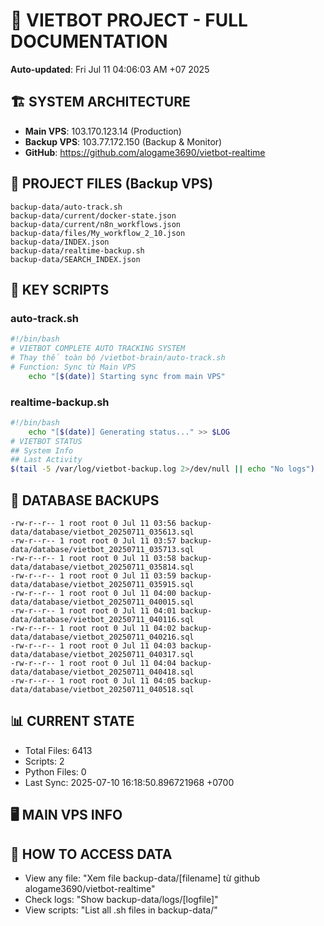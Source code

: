 # 🤖 VIETBOT PROJECT - FULL DOCUMENTATION
**Auto-updated**: Fri Jul 11 04:06:03 AM +07 2025

## 🏗️ SYSTEM ARCHITECTURE
- **Main VPS**: 103.170.123.14 (Production)
- **Backup VPS**: 103.77.172.150 (Backup & Monitor)
- **GitHub**: https://github.com/alogame3690/vietbot-realtime

## 📁 PROJECT FILES (Backup VPS)
```
backup-data/auto-track.sh
backup-data/current/docker-state.json
backup-data/current/n8n_workflows.json
backup-data/files/My_workflow_2_10.json
backup-data/INDEX.json
backup-data/realtime-backup.sh
backup-data/SEARCH_INDEX.json
```

## 🔧 KEY SCRIPTS
### auto-track.sh
```bash
#!/bin/bash
# VIETBOT COMPLETE AUTO TRACKING SYSTEM
# Thay thế toàn bộ /vietbot-brain/auto-track.sh
# Function: Sync từ Main VPS
    echo "[$(date)] Starting sync from main VPS"
```
### realtime-backup.sh
```bash
#!/bin/bash
    echo "[$(date)] Generating status..." >> $LOG
# VIETBOT STATUS
## System Info
## Last Activity
$(tail -5 /var/log/vietbot-backup.log 2>/dev/null || echo "No logs")
```

## 💾 DATABASE BACKUPS
```
-rw-r--r-- 1 root root 0 Jul 11 03:56 backup-data/database/vietbot_20250711_035613.sql
-rw-r--r-- 1 root root 0 Jul 11 03:57 backup-data/database/vietbot_20250711_035713.sql
-rw-r--r-- 1 root root 0 Jul 11 03:58 backup-data/database/vietbot_20250711_035814.sql
-rw-r--r-- 1 root root 0 Jul 11 03:59 backup-data/database/vietbot_20250711_035915.sql
-rw-r--r-- 1 root root 0 Jul 11 04:00 backup-data/database/vietbot_20250711_040015.sql
-rw-r--r-- 1 root root 0 Jul 11 04:01 backup-data/database/vietbot_20250711_040116.sql
-rw-r--r-- 1 root root 0 Jul 11 04:02 backup-data/database/vietbot_20250711_040216.sql
-rw-r--r-- 1 root root 0 Jul 11 04:03 backup-data/database/vietbot_20250711_040317.sql
-rw-r--r-- 1 root root 0 Jul 11 04:04 backup-data/database/vietbot_20250711_040418.sql
-rw-r--r-- 1 root root 0 Jul 11 04:05 backup-data/database/vietbot_20250711_040518.sql
```

## 📊 CURRENT STATE
- Total Files: 6413
- Scripts: 2
- Python Files: 0
- Last Sync: 2025-07-10 16:18:50.896721968 +0700

## 🖥️ MAIN VPS INFO


## 🚨 HOW TO ACCESS DATA
- View any file: "Xem file backup-data/[filename] từ github alogame3690/vietbot-realtime"
- Check logs: "Show backup-data/logs/[logfile]"
- View scripts: "List all .sh files in backup-data/"
